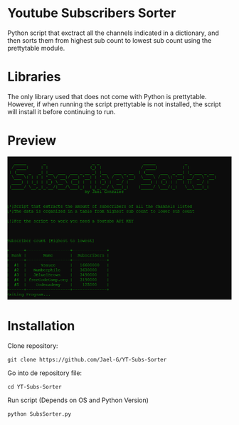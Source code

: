 # Youtube Subscribers Sorter

Python script that exctract all the channels indicated in a dictionary, and then sorts them from highest sub count to lowest sub count using the prettytable module.

# Libraries

The only library used that does not come with Python is prettytable. However, if when running the script prettytable is not installed, the script will install it before continuing to run.

# Preview

![Alt Text](https://github.com/Jael-G/YT-Subs-Sorter/blob/main/Preview.png)

# Installation
Clone repository:

```
git clone https://github.com/Jael-G/YT-Subs-Sorter
```

Go into de repository file:
```
cd YT-Subs-Sorter
```

Run script (Depends on OS and Python Version)
```
python SubsSorter.py
```


